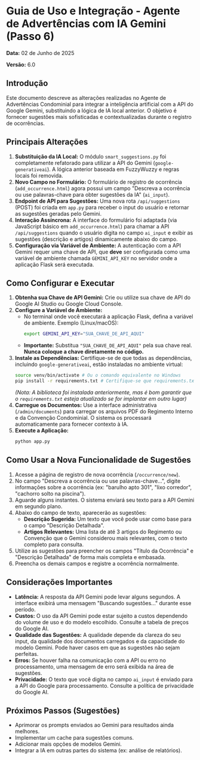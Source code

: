 # Guia de Uso e Integração - Agente de Advertências com IA Gemini (Passo 6)

**Data:** 02 de Junho de 2025

**Versão:** 6.0

## Introdução

Este documento descreve as alterações realizadas no Agente de Advertências Condominial para integrar a inteligência artificial com a API do Google Gemini, substituindo a lógica de IA local anterior. O objetivo é fornecer sugestões mais sofisticadas e contextualizadas durante o registro de ocorrências.

## Principais Alterações

1.  **Substituição da IA Local:** O módulo `smart_suggestions.py` foi completamente refatorado para utilizar a API do Gemini (`google-generativeai`). A lógica anterior baseada em FuzzyWuzzy e regras locais foi removida.
2.  **Novo Campo no Formulário:** O formulário de registro de ocorrência (`add_occurrence.html`) agora possui um campo "Descreva a ocorrência ou use palavras-chave para obter sugestões da IA" (`ai_input`).
3.  **Endpoint de API para Sugestões:** Uma nova rota `/api/suggestions` (POST) foi criada em `app.py` para receber o input do usuário e retornar as sugestões geradas pelo Gemini.
4.  **Interação Assíncrona:** A interface do formulário foi adaptada (via JavaScript básico em `add_occurrence.html`) para chamar a API `/api/suggestions` quando o usuário digita no campo `ai_input` e exibir as sugestões (descrição e artigos) dinamicamente abaixo do campo.
5.  **Configuração via Variável de Ambiente:** A autenticação com a API Gemini requer uma chave de API, que **deve** ser configurada como uma variável de ambiente chamada `GEMINI_API_KEY` no servidor onde a aplicação Flask será executada.

## Como Configurar e Executar

1.  **Obtenha sua Chave de API Gemini:** Crie ou utilize sua chave de API do Google AI Studio ou Google Cloud Console.
2.  **Configure a Variável de Ambiente:**
    *   No terminal onde você executará a aplicação Flask, defina a variável de ambiente. Exemplo (Linux/macOS):
        ```bash
        export GEMINI_API_KEY="SUA_CHAVE_DE_API_AQUI"
        ```
    *   **Importante:** Substitua `"SUA_CHAVE_DE_API_AQUI"` pela sua chave real. **Nunca coloque a chave diretamente no código.**
3.  **Instale as Dependências:** Certifique-se de que todas as dependências, incluindo `google-generativeai`, estão instaladas no ambiente virtual:
    ```bash
    source venv/bin/activate # Ou o comando equivalente no Windows
    pip install -r requirements.txt # Certifique-se que requirements.txt inclui google-generativeai
    ```
    *(Nota: A biblioteca foi instalada anteriormente, mas é bom garantir que o `requirements.txt` esteja atualizado se for implantar em outro lugar)*
4.  **Carregue os Documentos:** Use a interface administrativa (`/admin/documents`) para carregar os arquivos PDF do Regimento Interno e da Convenção Condominial. O sistema os processará automaticamente para fornecer contexto à IA.
5.  **Execute a Aplicação:**
    ```bash
    python app.py
    ```

## Como Usar a Nova Funcionalidade de Sugestões

1.  Acesse a página de registro de nova ocorrência (`/occurrence/new`).
2.  No campo "Descreva a ocorrência ou use palavras-chave...", digite informações sobre a ocorrência (ex: "barulho apto 301", "lixo corredor", "cachorro solto na piscina").
3.  Aguarde alguns instantes. O sistema enviará seu texto para a API Gemini em segundo plano.
4.  Abaixo do campo de texto, aparecerão as sugestões:
    *   **Descrição Sugerida:** Um texto que você pode usar como base para o campo "Descrição Detalhada".
    *   **Artigos Relevantes:** Uma lista de até 3 artigos do Regimento ou Convenção que o Gemini considerou mais relevantes, com o texto completo para consulta.
5.  Utilize as sugestões para preencher os campos "Título da Ocorrência" e "Descrição Detalhada" de forma mais completa e embasada.
6.  Preencha os demais campos e registre a ocorrência normalmente.

## Considerações Importantes

*   **Latência:** A resposta da API Gemini pode levar alguns segundos. A interface exibirá uma mensagem "Buscando sugestões..." durante esse período.
*   **Custos:** O uso da API Gemini pode estar sujeito a custos dependendo do volume de uso e do modelo escolhido. Consulte a tabela de preços do Google AI.
*   **Qualidade das Sugestões:** A qualidade depende da clareza do seu input, da qualidade dos documentos carregados e da capacidade do modelo Gemini. Pode haver casos em que as sugestões não sejam perfeitas.
*   **Erros:** Se houver falha na comunicação com a API ou erro no processamento, uma mensagem de erro será exibida na área de sugestões.
*   **Privacidade:** O texto que você digita no campo `ai_input` é enviado para a API do Google para processamento. Consulte a política de privacidade do Google AI.

## Próximos Passos (Sugestões)

*   Aprimorar os prompts enviados ao Gemini para resultados ainda melhores.
*   Implementar um cache para sugestões comuns.
*   Adicionar mais opções de modelos Gemini.
*   Integrar a IA em outras partes do sistema (ex: análise de relatórios).

